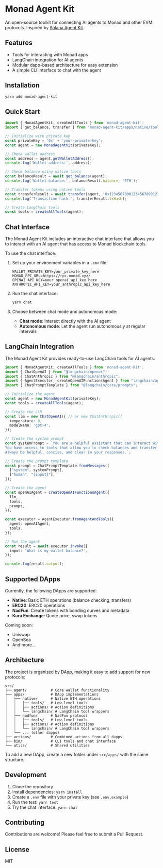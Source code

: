 # Monad Agent Kit

An open-source toolkit for connecting AI agents to Monad and other EVM protocols. Inspired by [Solana Agent Kit](https://github.com/sendaifun/solana-agent-kit).

## Features

- Tools for interacting with Monad apps
- LangChain integration for AI agents
- Modular dapp-based architecture for easy extension
- A simple CLI interface to chat with the agent

## Installation

```bash
yarn add monad-agent-kit
```

## Quick Start

```typescript
import { MonadAgentKit, createAllTools } from 'monad-agent-kit';
import { get_balance, transfer } from 'monad-agent-kit/apps/native/tools';

// Initialize with private key
const privateKey = '0x' + 'your-private-key';
const agent = new MonadAgentKit(privateKey);

// Check wallet address
const address = agent.getWalletAddress();
console.log('Wallet address:', address);

// Check balance using native tools
const balanceResult = await get_balance(agent);
console.log('Wallet balance:', balanceResult.balance, 'ETH');

// Transfer tokens using native tools
const transferResult = await transfer(agent, '0x1234567890123456789012345678901234567890', '1.5');
console.log('Transaction hash:', transferResult.txHash);

// Create LangChain tools
const tools = createAllTools(agent);
```

## Chat Interface

The Monad Agent Kit includes an interactive chat interface that allows you to interact with an AI agent that has access to Monad blockchain tools.

To use the chat interface:

1. Set up your environment variables in a `.env` file:
   ```
   WALLET_PRIVATE_KEY=your_private_key_here
   MONAD_RPC_URL=https://rpc.monad.xyz/
   OPENAI_API_KEY=your_openai_api_key_here
   ANTHROPIC_API_KEY=your_anthropic_api_key_here
   ```

2. Run the chat interface:
   ```bash
   yarn chat
   ```

3. Choose between chat mode and autonomous mode:
   - **Chat mode**: Interact directly with the AI agent
   - **Autonomous mode**: Let the agent run autonomously at regular intervals

## LangChain Integration

The Monad Agent Kit provides ready-to-use LangChain tools for AI agents:

```typescript
import { MonadAgentKit, createAllTools } from 'monad-agent-kit';
import { ChatOpenAI } from "@langchain/openai";
import { ChatAnthropic } from "@langchain/anthropic";
import { AgentExecutor, createOpenAIFunctionsAgent } from "langchain/agents";
import { ChatPromptTemplate } from "@langchain/core/prompts";

// Initialize the agent
const agent = new MonadAgentKit(privateKey);
const tools = createAllTools(agent);

// Create the LLM
const llm = new ChatOpenAI({ // or new ChatAnthropic({
  temperature: 0,
  modelName: 'gpt-4',
});

// Create the system prompt
const systemPrompt = `You are a helpful assistant that can interact with the Monad blockchain.
You have access to tools that allow you to check balances and transfer ETH.
Always be helpful, concise, and clear in your responses.`;

// Create the prompt template
const prompt = ChatPromptTemplate.fromMessages([
  ["system", systemPrompt],
  ["human", "{input}"],
]);

// Create the agent
const openAIAgent = createOpenAIFunctionsAgent({
  llm,
  tools,
  prompt,
});

const executor = AgentExecutor.fromAgentAndTools({
  agent: openAIAgent,
  tools,
});

// Run the agent
const result = await executor.invoke({
  input: 'What is my wallet balance?',
});

console.log(result.output);
```

## Supported DApps

Currently, the following DApps are supported:

- **Native**: Basic ETH operations (balance checking, transfers)
- **ERC20**: ERC20 operations
- **NadFun**: Create tokens with bonding curves and metadata
- **Kuru Exchange**: Quote price, swap tokens

Coming soon:
- Uniswap
- OpenSea
- And more...

## Architecture

The project is organized by DApp, making it easy to add support for new protocols:

```
src/
├── agent/           # Core wallet functionality
├── apps/            # DApp implementations
│   ├── native/      # Native ETH operations
│   │   ├── tools/   # Low-level tools
│   │   ├── actions/ # Action definitions
│   │   └── langchain/ # LangChain tool wrappers
│   ├── nadfun/      # NadFun protocol
│   │   ├── tools/   # Low-level tools
│   │   ├── actions/ # Action definitions
│   │   └── langchain/ # LangChain tool wrappers
│   └── ... (other dapps)
├── actions/         # Combined actions from all dapps
├── bin/             # CLI tools and chat interface
└── utils/           # Shared utilities
```

To add a new DApp, create a new folder under `src/apps/` with the same structure.

## Development

1. Clone the repository
2. Install dependencies: `yarn install`
3. Create a `.env` file with your private key (see `.env.example`)
4. Run the test: `yarn test`
5. Try the chat interface: `yarn chat`

## Contributing

Contributions are welcome! Please feel free to submit a Pull Request.

## License

MIT 